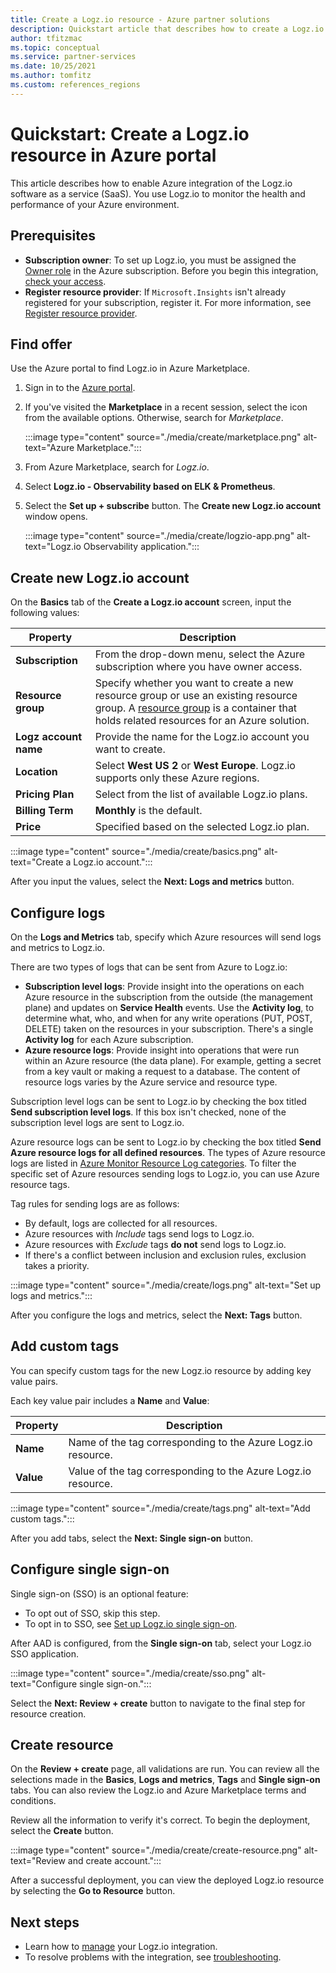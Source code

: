 ```yaml
---
title: Create a Logz.io resource - Azure partner solutions
description: Quickstart article that describes how to create a Logz.io resource in Azure.
author: tfitzmac
ms.topic: conceptual
ms.service: partner-services
ms.date: 10/25/2021
ms.author: tomfitz
ms.custom: references_regions
---
```


# Quickstart: Create a Logz.io resource in Azure portal

This article describes how to enable Azure integration of the Logz.io software as a service (SaaS). You use Logz.io to monitor the health and performance of your Azure environment.

## Prerequisites

- **Subscription owner**: To set up Logz.io, you must be assigned the [Owner role](../../role-based-access-control/rbac-and-directory-admin-roles.md#azure-roles) in the Azure subscription. Before you begin this integration, [check your access](../../role-based-access-control/check-access.md).
- **Register resource provider**: If `Microsoft.Insights` isn't already registered for your subscription, register it. For more information, see [Register resource provider](../../azure-resource-manager/management/resource-providers-and-types.md#register-resource-provider).

## Find offer

Use the Azure portal to find Logz.io in Azure Marketplace.

1. Sign in to the [Azure portal](https://portal.azure.com).
1. If you've visited the **Marketplace** in a recent session, select the icon from the available options. Otherwise, search for _Marketplace_.

    :::image type="content" source="./media/create/marketplace.png" alt-text="Azure Marketplace.":::

1. From Azure Marketplace, search for _Logz.io_.
1. Select **Logz.io - Observability based on ELK & Prometheus**.
1. Select the **Set up + subscribe** button. The **Create new Logz.io account** window opens.

    :::image type="content" source="./media/create/logzio-app.png" alt-text="Logz.io Observability application.":::

## Create new Logz.io account

On the **Basics** tab of the **Create a Logz.io account** screen, input the following values:

| Property | Description |
| ---- | ---- |
| **Subscription** | From the drop-down menu, select the Azure subscription where you have owner access. |
| **Resource group** | Specify whether you want to create a new resource group or use an existing resource group. A [resource group](../../azure-resource-manager/management/overview.md#resource-groups) is a container that holds related resources for an Azure solution. |
| **Logz account name** | Provide the name for the Logz.io account you want to create. |
| **Location** | Select **West US 2** or **West Europe**. Logz.io supports only these Azure regions. |
| **Pricing Plan** | Select from the list of available Logz.io plans. |
| **Billing Term** | **Monthly** is the default. |
| **Price** | Specified based on the selected Logz.io plan. |

:::image type="content" source="./media/create/basics.png" alt-text="Create a Logz.io account.":::

After you input the values, select the **Next: Logs and metrics** button.

## Configure logs

On the **Logs and Metrics** tab, specify which Azure resources will send logs and metrics to Logz.io.

There are two types of logs that can be sent from Azure to Logz.io:

- **Subscription level logs**: Provide insight into the operations on each Azure resource in the subscription from the outside (the management plane) and updates on **Service Health** events. Use the **Activity log**, to determine what, who, and when for any write operations (PUT, POST, DELETE) taken on the resources in your subscription. There's a single **Activity log** for each Azure subscription.
- **Azure resource logs**: Provide insight into operations that were run within an Azure resource (the data plane). For example, getting a secret from a key vault or making a request to a database. The content of resource logs varies by the Azure service and resource type.

Subscription level logs can be sent to Logz.io by checking the box titled **Send subscription level logs**. If this box isn't checked, none of the subscription level logs are sent to Logz.io.

Azure resource logs can be sent to Logz.io by checking the box titled **Send Azure resource logs for all defined resources**. The types of Azure resource logs are listed in [Azure Monitor Resource Log categories](../../azure-monitor/essentials/resource-logs-categories.md). To filter the specific set of Azure resources sending logs to Logz.io, you can use Azure resource tags.

Tag rules for sending logs are as follows:

- By default, logs are collected for all resources.
- Azure resources with _Include_ tags send logs to Logz.io.
- Azure resources with _Exclude_ tags **do not** send logs to Logz.io.
- If there's a conflict between inclusion and exclusion rules, exclusion takes a priority.

:::image type="content" source="./media/create/logs.png" alt-text="Set up logs and metrics.":::

After you configure the logs and metrics, select the **Next: Tags** button.

## Add custom tags

You can specify custom tags for the new Logz.io resource by adding key value pairs.

Each key value pair includes a **Name** and **Value**:

| Property | Description |
| ---- | ---- |
| **Name** | Name of the tag corresponding to the Azure Logz.io resource. |
| **Value** | Value of the tag corresponding to the Azure Logz.io resource. |

:::image type="content" source="./media/create/tags.png" alt-text="Add custom tags.":::

After you add tabs, select the **Next: Single sign-on** button.

## Configure single sign-on

Single sign-on (SSO) is an optional feature:

- To opt out of SSO, skip this step.
- To opt in to SSO, see [Set up Logz.io single sign-on](setup-sso.md).

After AAD is configured, from the **Single sign-on** tab, select your Logz.io SSO application.

:::image type="content" source="./media/create/sso.png" alt-text="Configure single sign-on.":::

Select the **Next: Review + create** button to navigate to the final step for resource creation.

## Create resource

On the **Review + create** page, all validations are run. You can review all the selections made in the **Basics**, **Logs and metrics**, **Tags** and **Single sign-on** tabs. You can also review the Logz.io and Azure Marketplace terms and conditions.

Review all the information to verify it's correct. To begin the deployment, select the **Create** button.

:::image type="content" source="./media/create/create-resource.png" alt-text="Review and create account.":::

After a successful deployment, you can view the deployed Logz.io resource by selecting the **Go to Resource** button.

## Next steps

- Learn how to [manage](manage.md) your Logz.io integration.
- To resolve problems with the integration, see [troubleshooting](troubleshoot.md).
